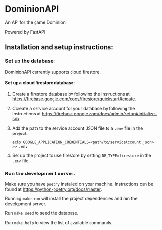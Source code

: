 # DominionAPI

An API for the game Dominion

Powered by FastAPI

## Installation and setup instructions:

### Set up the database:
DominionAPI currently supports cloud firestore. 

#### Set up a cloud firestore database:
1. Create a firestore database by following the instructions at https://firebase.google.com/docs/firestore/quickstart#create.

2. Ccreate a service account for your database by following the instructions at https://firebase.google.com/docs/admin/setup#initialize-sdk.

3. Add the path to the service account JSON file to a `.env` file in the project:
   ```shell
   echo GOOGLE_APPLICATION_CREDENTIALS=<path/to/serviceAccount.json> >> .env
   ```

4. Set up the project to use firestore by setting `DB_TYPE=firestore` in the `.env` file.

### Run the development server:
Make sure you have `poetry` installed on your machine. Instructions can be found at https://python-poetry.org/docs/master.

Running `make run` will install the project dependencies and run the development server.

Run `make seed` to seed the database.

Run `make help` to view the list of available commands.
